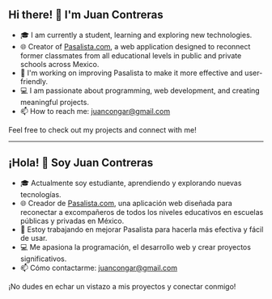 ## Hi there! 👋 I'm Juan Contreras

- 🎓 I am currently a student, learning and exploring new technologies.
- 🌐 Creator of [Pasalista.com](https://pasalista.com), a web application designed to reconnect former classmates from all educational levels in public and private schools across Mexico.
- 🔧 I'm working on improving Pasalista to make it more effective and user-friendly.
- 💻 I am passionate about programming, web development, and creating meaningful projects.
- 📫 How to reach me: juancongar@gmail.com

Feel free to check out my projects and connect with me!

---

## ¡Hola! 👋 Soy Juan Contreras

- 🎓 Actualmente soy estudiante, aprendiendo y explorando nuevas tecnologías.
- 🌐 Creador de [Pasalista.com](https://pasalista.com), una aplicación web diseñada para reconectar a excompañeros de todos los niveles educativos en escuelas públicas y privadas en México.
- 🔧 Estoy trabajando en mejorar Pasalista para hacerla más efectiva y fácil de usar.
- 💻 Me apasiona la programación, el desarrollo web y crear proyectos significativos.
- 📫 Cómo contactarme: juancongar@gmail.com

¡No dudes en echar un vistazo a mis proyectos y conectar conmigo!
